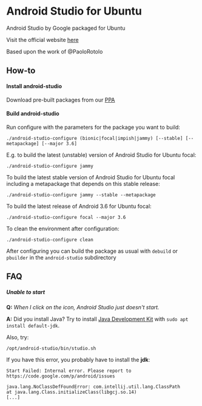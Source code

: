 Android Studio for Ubuntu
=====================

Android Studio by Google packaged for Ubuntu

Visit the official website [here](http://mfonville.github.io/android-studio)

Based upon the work of @PaoloRotolo

## How-to

#### Install android-studio
Download pre-built packages from our [PPA](https://launchpad.net/~maarten-fonville/+archive/ubuntu/android-studio)

#### Build android-studio
Run configure with the parameters for the package you want to build:
```
./android-studio-configure (bionic|focal|impish|jammy) [--stable] [--metapackage] [--major 3.6]
```
E.g. to build the latest (unstable) version of Android Studio for Ubuntu focal:
```
./android-studio-configure jammy
```
To build the latest stable version of Android Studio for Ubuntu focal including a metapackage that depends on this stable release:
```
./android-studio-configure jammy --stable --metapackage
```
To build the latest release of Android 3.6 for Ubuntu focal:
```
./android-studio-configure focal --major 3.6
```
To clean the environment after configuration:
```
./android-studio-configure clean
```

After configuring you can build the package as usual with `debuild` or `pbuilder` in the `android-studio` subdirectory

## FAQ

##### Unable to start
**Q:** *When I click on the icon, Android Studio just doesn't start.*

**A:** Did you install Java? Try to install [Java Development Kit](http://packages.ubuntu.com/default-jdk) with `sudo apt install default-jdk`.

Also, try:
```
/opt/android-studio/bin/studio.sh
```
If you have this error, you probably have to install the **jdk**:
```
Start Failed: Internal error. Please report to https://code.google.com/p/android/issues

java.lang.NoClassDefFoundError: com.intellij.util.lang.ClassPath
at java.lang.Class.initializeClass(libgcj.so.14)
[...]
```
